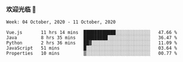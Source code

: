 ### 欢迎光临 👋

<!--
**lianganqing/lianganqing** is a ✨ _special_ ✨ repository because its `README.md` (this file) appears on your GitHub profile.

Here are some ideas to get you started:

- 🔭 I’m currently working on ...
- 🌱 I’m currently learning ...
- 👯 I’m looking to collaborate on ...
- 🤔 I’m looking for help with ...
- 💬 Ask me about ...
- 📫 How to reach me: ...
- 😄 Pronouns: ...
- ⚡ Fun fact: ...
-->
<!--START_SECTION:waka-->
```text
Week: 04 October, 2020 - 11 October, 2020

Vue.js       11 hrs 14 mins  ████████████░░░░░░░░░░░░░   47.66 % 
Java         8 hrs 35 mins   █████████░░░░░░░░░░░░░░░░   36.47 % 
Python       2 hrs 36 mins   ██▓░░░░░░░░░░░░░░░░░░░░░░   11.09 % 
JavaScript   51 mins         █░░░░░░░░░░░░░░░░░░░░░░░░   03.64 % 
Properties   10 mins         ▒░░░░░░░░░░░░░░░░░░░░░░░░   00.77 % 
```
<!--END_SECTION:waka-->
